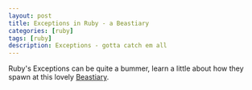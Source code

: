 ```yaml
---
layout: post
title: Exceptions in Ruby - a Beastiary
categories: [ruby]
tags: [ruby]
description: Exceptions - gotta catch em all
---
```


Ruby's Exceptions can be quite a bummer, learn a little about how they spawn at this lovely [Beastiary](https://www.exceptionalcreatures.com/).
